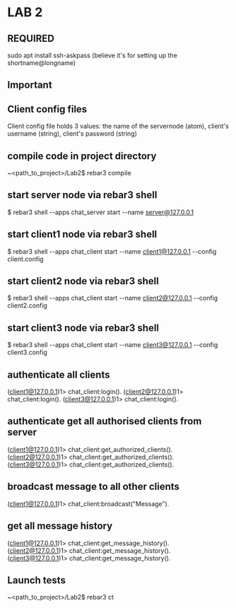# LAB 2

## REQUIRED
sudo apt install ssh-askpass (believe it's for setting up the shortname@longname)

## Important

## Client config files
Client config file holds 3 values: the name of the servernode (atom), client's username (string), client's password (string)
## compile code in project directory
~<path_to_project>/Lab2$ rebar3 compile
## start server node via rebar3 shell
$ rebar3 shell --apps chat_server start --name server@127.0.0.1
## start client1 node via rebar3 shell
$ rebar3 shell --apps chat_client start --name client1@127.0.0.1 --config client.config
## start client2 node via rebar3 shell
$ rebar3 shell --apps chat_client start --name client2@127.0.0.1 --config client2.config
## start client3 node via rebar3 shell
$ rebar3 shell --apps chat_client start --name client3@127.0.0.1 --config client3.config
## authenticate all clients
(client1@127.0.0.1)1> chat_client:login().
(client2@127.0.0.1)1> chat_client:login().
(client3@127.0.0.1)1> chat_client:login().
## authenticate get all authorised clients from server
(client1@127.0.0.1)1> chat_client:get_authorized_clients().
(client2@127.0.0.1)1> chat_client:get_authorized_clients().
(client3@127.0.0.1)1> chat_client:get_authorized_clients().
## broadcast message to all other clients
(client1@127.0.0.1)1> chat_client:broadcast("Message").
## get all message history
(client1@127.0.0.1)1> chat_client:get_message_history().
(client2@127.0.0.1)1> chat_client:get_message_history().
(client3@127.0.0.1)1> chat_client:get_message_history().
## Launch tests
~<path_to_project>/Lab2$ rebar3 ct
